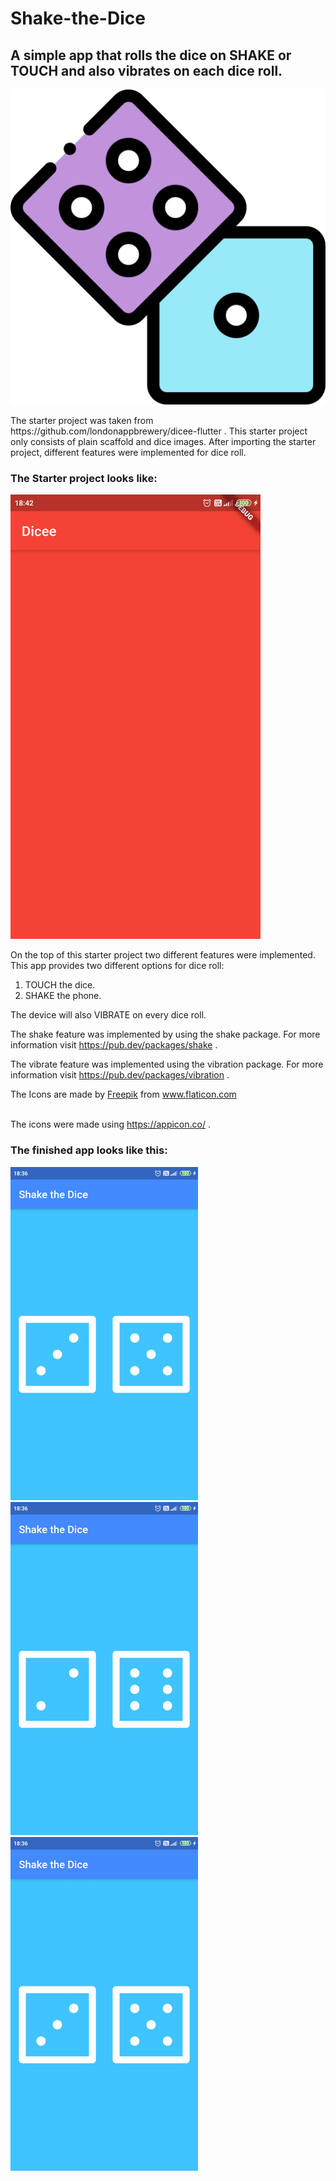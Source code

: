 # Shake-the-Dice
<h2>A simple app that rolls the dice on SHAKE or TOUCH and also vibrates on each dice roll.</h2>
<p align="center">
<img src="https://github.com/VisargD/Shake-the-Dice/blob/master/dice.png" alt="App Icon">
</p>

<p>
The starter project was taken from https://github.com/londonappbrewery/dicee-flutter . This starter project only consists of plain scaffold and dice images. After importing the starter project, different features were implemented for dice roll.
</p>
</n>
<h3>The Starter project looks like:</h3>

<img src="https://github.com/VisargD/Shake-the-Dice/blob/master/Screenshots/Starter_project.jpg" alt="Starter Project" width=400>

On the top of this starter project two different features were implemented. This app provides two different options for dice roll: 
  
  1. TOUCH the dice.
  2. SHAKE the phone.

The device will also VIBRATE on every dice roll.  
  
The shake feature was implemented by using the shake package. For more information visit https://pub.dev/packages/shake .

The vibrate feature was implemented using the vibration package. For more information visit https://pub.dev/packages/vibration .

<div>The Icons are made by <a href="https://www.flaticon.com/authors/freepik" title="Freepik">Freepik</a> from <a href="https://www.flaticon.com/" title="Flaticon">www.flaticon.com</a></div>
<br>

The icons were made using https://appicon.co/ .

<p>
  <h3>The finished app looks like this:</h3>
</p>
<p>
<img src="https://github.com/VisargD/Shake-the-Dice/blob/master/Screenshots/Dice_roll1.jpg" alt="Dice Roll 1" width=300>
<img src="https://github.com/VisargD/Shake-the-Dice/blob/master/Screenshots/Dice_roll2.jpg" alt="Dice Roll 2" width=300>
<img src="https://github.com/VisargD/Shake-the-Dice/blob/master/Screenshots/Dice_roll3.jpg" alt="Dice Roll 3" width=300>

</p>

